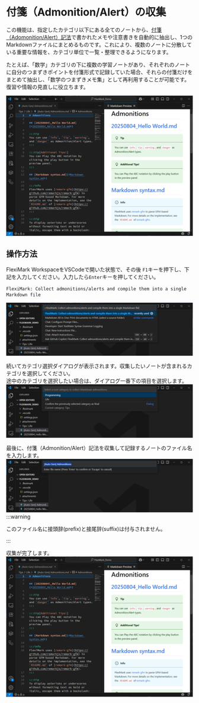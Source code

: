 # 付箋（Admonition/Alert）の収集

この機能は、指定したカテゴリ以下にある全てのノートから、[付箋（Adomonition/Alert）記法](../basics/extended-markdown-syntax.md#付箋admonitionalert記法)で書かれたメモや注意書きを自動的に抽出し、1つのMarkdownファイルにまとめるものです。これにより、複数のノートに分散している重要な情報を、カテゴリ単位で一覧・整理できるようになります。

たとえば、「数学」カテゴリの下に複数の学習ノートがあり、それぞれのノートに自分のつまずきポイントを付箋形式で記録していた場合、それらの付箋だけをまとめて抽出し、「数学のつまずきメモ集」として再利用することが可能です。復習や情報の見直しに役立ちます。

![](img/collect-admonitions/00_collect_sample.png)

## 操作方法

FlexiMark WorkspaceをVSCodeで開いた状態で、その後 `F1`キーを押下し、下記を入力してください。入力したら`Enter`キーを押してください。
```plaintext
FlexiMark: Collect admonitions/alerts and compile them into a single Markdown file
```
![](img/collect-admonitions/01_input_command.png)

続いてカテゴリ選択ダイアログが表示されます。収集したいノートが含まれるカテゴリを選択してください。\
途中のカテゴリを選択したい場合は、ダイアログ一番下の項目を選択します。
![](img/collect-admonitions/02_choose_category.png)

最後に、付箋（Admonition/Alert）記法を収集して記録するノートのファイル名を入力します。
![](img/collect-admonitions/03_input_filename.png)
:::warning

このファイル名に接頭辞(prefix)と接尾辞(suffix)は付与されません。

:::

収集が完了します。
![](img/collect-admonitions/00_collect_sample.png)
